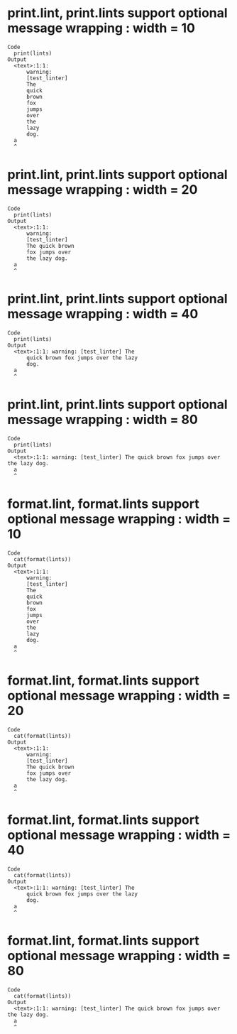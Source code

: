 # print.lint, print.lints support optional message wrapping : width = 10

    Code
      print(lints)
    Output
      <text>:1:1:
          warning:
          [test_linter]
          The
          quick
          brown
          fox
          jumps
          over
          the
          lazy
          dog.
      a
      ^

# print.lint, print.lints support optional message wrapping : width = 20

    Code
      print(lints)
    Output
      <text>:1:1:
          warning:
          [test_linter]
          The quick brown
          fox jumps over
          the lazy dog.
      a
      ^

# print.lint, print.lints support optional message wrapping : width = 40

    Code
      print(lints)
    Output
      <text>:1:1: warning: [test_linter] The
          quick brown fox jumps over the lazy
          dog.
      a
      ^

# print.lint, print.lints support optional message wrapping : width = 80

    Code
      print(lints)
    Output
      <text>:1:1: warning: [test_linter] The quick brown fox jumps over the lazy dog.
      a
      ^

# format.lint, format.lints support optional message wrapping : width = 10

    Code
      cat(format(lints))
    Output
      <text>:1:1:
          warning:
          [test_linter]
          The
          quick
          brown
          fox
          jumps
          over
          the
          lazy
          dog.
      a
      ^

# format.lint, format.lints support optional message wrapping : width = 20

    Code
      cat(format(lints))
    Output
      <text>:1:1:
          warning:
          [test_linter]
          The quick brown
          fox jumps over
          the lazy dog.
      a
      ^

# format.lint, format.lints support optional message wrapping : width = 40

    Code
      cat(format(lints))
    Output
      <text>:1:1: warning: [test_linter] The
          quick brown fox jumps over the lazy
          dog.
      a
      ^

# format.lint, format.lints support optional message wrapping : width = 80

    Code
      cat(format(lints))
    Output
      <text>:1:1: warning: [test_linter] The quick brown fox jumps over the lazy dog.
      a
      ^

